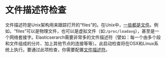 # 文件描述符检查

文件描述符是Unix架构用来跟踪打开的“files”的。在Unix中，[一些都是文件](https://en.wikipedia.org/wiki/Everything_is_a_file)。例如，“files”可以是物理文件，也可以是虚拟文件（如:`/proc/loadavg`），甚至是一个网络套接字。Elasticserarch需要非常多的文件描述符（譬如：每一个由多个段和文件组成的分片、加上其他节点的连接等等）。此启动检查将在OSX和Linux系统上执行。要通过此项检查，你需要配置[文件描述符](../Important_System_Configuration/File_Descriptors.md)。